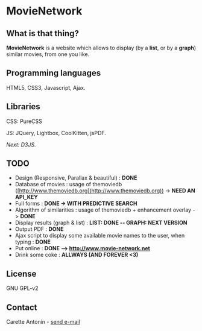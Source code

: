 MovieNetwork
============

What is that thing?
-------------------

**MovieNetwork** is a website which allows to display (by a **list**, or by a **graph**) similar movies, from one you like.

Programming languages
---------------------

HTML5, CSS3, Javascript, Ajax.

Libraries
---------

CSS: PureCSS

JS: JQuery, Lightbox, CoolKitten, jsPDF.

_Next: D3JS._

TODO
----

*	Design (Responsive, Parallax & beautiful) : **DONE**
*	Database of movies : usage of themoviedb ([http://www.themoviedb.org](http://www.themoviedb.org)) -> **NEED AN API_KEY**
*	Full forms : **DONE -> WITH PREDICTIVE SEARCH**
*	Algorithm of similarities : usage of themoviedb + enhancement overlay -> **DONE**
*	Display results (graph & list) : **LIST: DONE -- GRAPH: NEXT VERSION**
*	Output PDF : **DONE**
*	Ajax script to display some available movie names to the user, when typing : **DONE**
*	Put online : **DONE --> http://www.movie-network.net**
*	Drink some coke : **ALLWAYS (AND FOREVER <3)**

License
-------

GNU GPL-v2

Contact
-------

Carette Antonin - [send e-mail](antonin.carette@gmail.com)